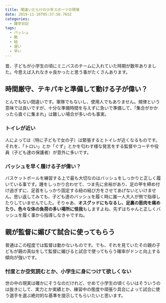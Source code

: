 ```yaml
---
title: 間違いだらけの少年スポーツの現場
date: 2019-11-16T05:37:50.765Z
categories:
  - 雑学日記
tags:
  - バッシュ
  - 靴
  - 紐
  - 遅い
  - 早い
---
```

昔、子どもが小学生の頃にミニバスのチームに入れていた時期が数年ありました。今思えば入れなきゃ良かったと思う事がたくさんあります。

## 時間厳守、テキパキと準備して動ける子が偉い？
とんでもない間違いです。軍隊でもないし、使用人でもありません。規律という意味では良いですが、十分な準備時間を与えずに急いで準備して、「集合がかかったら直ぐに集まれ」は難しい場合が多いのも事実。
### トイレが近い
人によっては（特に子どもで女の子）は緊張するとトイレが近くなるものです。それを、「トロい」とか「ぐず」とかを匂わす様な発言をする監督やコーチや役員（子ども達の保護者）が意外に多いです。
### バッシュを早く履ける子が偉い？
バスケットボールを練習する上で最も大切なのはバッシュをしっかりと正しく履いている事です。踵をしっかり合わせて、つま先に余裕があり、足の甲を締め付け過ぎずに、足首をしっかり固定する紐の結び方をさせてあげないといけません。思い返してみても、子ども達のバッシュを履く時に誰一人大人が側で指導したりしていませんでした。そりゃあ、**オスグッドにもなるし、足裏の筋肉を痛めたり、色々な体の負荷の多い場所に怪我**もしますよね、先ずはちゃんと正しくバッシュを履く事から指導しなきゃですね。
## 親が監督に媚びて試合に使ってもらう
普通はこの程度では監督は動かないものです。でも、それを見ていたその親の子どもが親の真似をして監督に媚びると試合で使ってもらう確率がドンと向上する傾向が強いです。
### 忖度とか空気読むとか、小学生に身につけて欲しくない
世の中の現実は確かにそうなのだけれど、せめて小学生の頃くらいはそういうのは抜きにして、実力とか実績とか、練習中の態度や頑張り具合によって試合に使う選手を選ぶ絶対的な基準を提示してもらいたいと思います。
